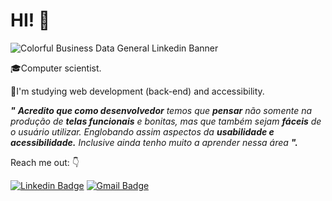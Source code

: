 # HI! 👋
![Colorful Business Data General Linkedin Banner](https://user-images.githubusercontent.com/84814160/119600134-c9148a80-bdbc-11eb-9c9c-52204a15c4d8.png)


🎓Computer scientist.

📘I'm studying web development (back-end) and accessibility.

 ***"** **Acredito que como **desenvolvedor**** temos que **pensar** não somente na produção de **telas funcionais** e bonitas, mas que também sejam **fáceis** de o usuário utilizar. Englobando assim aspectos da **usabilidade e acessibilidade.** Inclusive ainda tenho muito a aprender nessa área **".*** 
 
 Reach me out: 👇
 
 [![Linkedin Badge](https://img.shields.io/badge/-LinkedIn-cb6ce6?style=flat-square&logo=Linkedin&logoColor=white&link=https://www.linkedin.com/in/wesley-s-rocha/)](https://www.linkedin.com/in/wesley-s-rocha/)
[![Gmail Badge](https://img.shields.io/badge/-wesleyrocha.it19@gmail.com-ff6d3b?style=flat-square&logo=Gmail&logoColor=white&link=mailto:wesleyrocha.it19@gmail.com)](mailto:wesleyrocha.it19@gmail.com)


